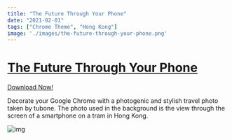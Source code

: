```yaml
---
title: "The Future Through Your Phone"
date: "2021-02-01"
tags: ["Chrome Theme", "Hong Kong"]
image: './images/the-future-through-your-phone.png'
---
```


# [The Future Through Your Phone](https://chrome.google.com/webstore/detail/the-future-through-your-p/cjgbbfffgmibccgdopbanknhngpmcaem?utm_source=chrome-ntp-icon)

[Download Now!](https://chrome.google.com/webstore/detail/the-future-through-your-p/cjgbbfffgmibccgdopbanknhngpmcaem?utm_source=chrome-ntp-icon)

Decorate your Google Chrome with a photogenic and stylish travel photo taken by tubone.
The photo used in the background is the view through the screen of a smartphone on a tram in Hong Kong.

![img](https://i.imgur.com/T2J1gK8.jpg)
